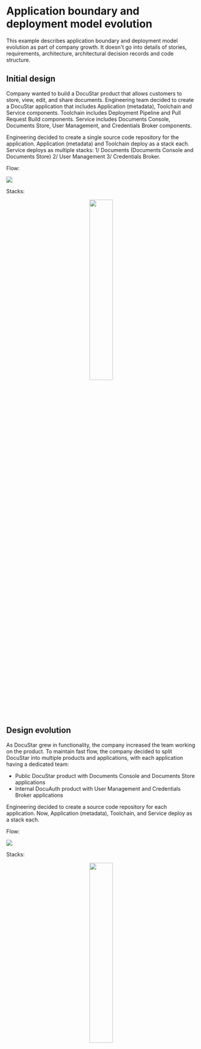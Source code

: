 # Application boundary and deployment model evolution

This example describes application boundary and deployment model evolution as part of company growth. It doesn't go into details of stories, requirements, architecture, architectural decision records and code structure.

## Initial design

Company wanted to build a DocuStar product that allows customers to store, view, edit, and share documents. Engineering team decided to create a DocuStar application that includes Application (metadata), Toolchain and Service components. Toolchain includes Deployment Pipeline and Pull Request Build components. Service includes Documents Console, Documents Store, User Management, and Credentials Broker components.

Engineering decided to create a single source code repository for the application. Application (metadata) and Toolchain deploy as a stack each. Service deploys as multiple stacks: 1/ Documents (Documents Console and Documents Store) 2/ User Management 3/ Credentials Broker.

Flow:

![](https://github.com/alexpulver/adf/assets/4362270/759a224d-04d6-4a0b-bc13-d55258840465)

Stacks:

<p align="center">
  <img src="https://github.com/alexpulver/adf/assets/4362270/c6201ec3-33c7-43a4-8dd8-a4cffbfb7584" width="35%">
</p>

## Design evolution

As DocuStar grew in functionality, the company increased the team working on the product. To maintain fast flow, the company decided to split DocuStar into multiple products and applications, with each application having a dedicated team:
* Public DocuStar product with Documents Console and Documents Store applications
* Internal DocuAuth product with User Management and Credentials Broker applications

Engineering decided to create a source code repository for each application. Now, Application (metadata), Toolchain, and Service deploy as a stack each.

Flow:

![](https://github.com/alexpulver/adf/assets/4362270/f53e5aa2-901e-4209-aa45-0382736a1f14)

Stacks:

<p align="center">
  <img src="https://github.com/alexpulver/adf/assets/4362270/49e77e5b-1ccd-4465-a06e-b2e53956ff00" width="35%">
</p>

